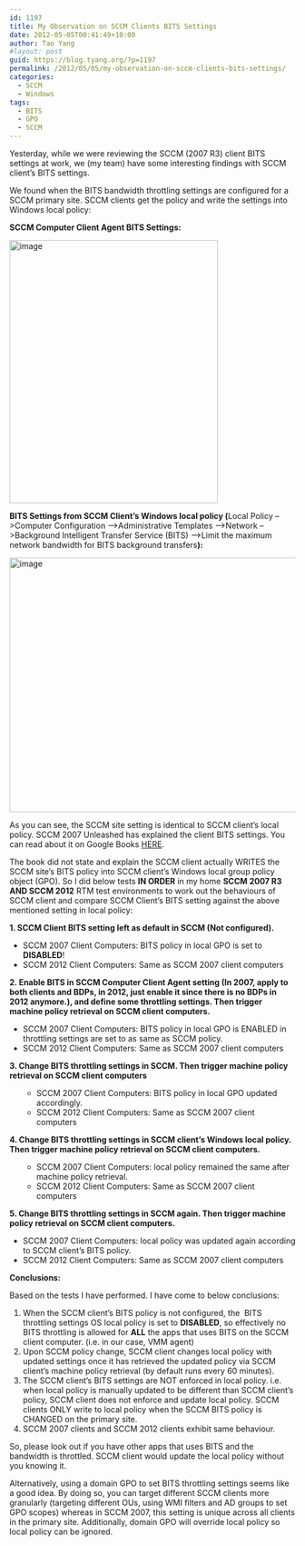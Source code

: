 ```yaml
---
id: 1197
title: My Observation on SCCM Clients BITS Settings
date: 2012-05-05T00:41:49+10:00
author: Tao Yang
#layout: post
guid: https://blog.tyang.org/?p=1197
permalink: /2012/05/05/my-observation-on-sccm-clients-bits-settings/
categories:
  - SCCM
  - Windows
tags:
  - BITS
  - GPO
  - SCCM
---
```

Yesterday, while we were reviewing the SCCM (2007 R3) client BITS settings at work, we (my team) have some interesting findings with SCCM client’s BITS settings.

We found when the BITS bandwidth throttling settings are configured for a SCCM primary site. SCCM clients get the policy and write the settings into Windows local policy:

<strong>SCCM Computer Client Agent BITS Settings:</strong>

<a href="https://blog.tyang.org/wp-content/uploads/2012/05/image.png"><img style="background-image: none; padding-left: 0px; padding-right: 0px; display: inline; padding-top: 0px; border: 0px;" title="image" src="https://blog.tyang.org/wp-content/uploads/2012/05/image_thumb.png" alt="image" width="367" height="463" border="0" /></a>

<strong>BITS Settings from SCCM Client’s Windows local policy (</strong>Local Policy –&gt;Computer Configuration –&gt;Administrative Templates –&gt;Network –&gt;Background Intelligent Transfer Service (BITS) –&gt;Limit the maximum network bandwidth for BITS background transfers<strong>):</strong>

<a href="https://blog.tyang.org/wp-content/uploads/2012/05/image1.png"><img style="background-image: none; padding-left: 0px; padding-right: 0px; display: inline; padding-top: 0px; border: 0px;" title="image" src="https://blog.tyang.org/wp-content/uploads/2012/05/image_thumb1.png" alt="image" width="580" height="448" border="0" /></a>

As you can see, the SCCM site setting is identical to SCCM client’s local policy. SCCM 2007 Unleashed has explained the client BITS settings. You can read about it on Google Books <a href="http://books.google.com.au/books?id=dYYKG44dGHQC&pg=PT414&dq=sccm+client+BITS+setting&hl=en&sa=X&ei=qd-jT8_ZCq7vmAWG0qWbCQ&ved=0CDkQ6AEwAA#v=onepage&q&f=false">HERE</a>.

The book did not state and explain the SCCM client actually WRITES the SCCM site’s BITS policy into SCCM client’s Windows local group policy object (GPO). So I did below tests <strong>IN ORDER</strong> in my home <strong>SCCM 2007 R3 AND SCCM 2012</strong> RTM test environments to work out the behaviours of SCCM client and compare SCCM Client’s BITS setting against the above mentioned setting in local policy:

<strong>1. SCCM Client BITS setting left as default in SCCM (Not configured).</strong>
<ul>
	<li>SCCM 2007 Client Computers: BITS policy in local GPO is set to <strong>DISABLED</strong>!</li>
	<li>SCCM 2012 Client Computers: Same as SCCM 2007 client computers</li>
</ul>
<strong>2. Enable BITS in SCCM Computer Client Agent setting (In 2007, apply to both clients and BDPs, in 2012, just enable it since there is no BDPs in 2012 anymore.), and define some throttling settings. Then trigger machine policy retrieval on SCCM client computers.</strong>
<ul>
	<li>SCCM 2007 Client Computers: BITS policy in local GPO is ENABLED in throttling settings are set to as same as SCCM policy.</li>
	<li>SCCM 2012 Client Computers: Same as SCCM 2007 client computers</li>
</ul>
<strong>3. Change BITS throttling settings in SCCM. Then trigger machine policy retrieval on SCCM client computers</strong>
<ul>
<ul>
	<li>SCCM 2007 Client Computers: BITS policy in local GPO updated accordingly.</li>
	<li>SCCM 2012 Client Computers: Same as SCCM 2007 client computers</li>
</ul>
</ul>
<strong>4. Change BITS throttling settings in SCCM client’s Windows local policy. Then trigger machine policy retrieval on SCCM client computers.</strong>
<ul>
<ul>
	<li>SCCM 2007 Client Computers: local policy remained the same after machine policy retrieval.</li>
	<li>SCCM 2012 Client Computers: Same as SCCM 2007 client computers</li>
</ul>
</ul>
<strong>5. Change BITS throttling settings in SCCM again. Then trigger machine policy retrieval on SCCM client computers.</strong>
<ul>
	<li>SCCM 2007 Client Computers: local policy was updated again according to SCCM client’s BITS policy.</li>
	<li>SCCM 2012 Client Computers: Same as SCCM 2007 client computers</li>
</ul>
<strong>Conclusions:</strong>

Based on the tests I have performed. I have come to below conclusions:
<ol>
	<li>When the SCCM client’s BITS policy is not configured, the  BITS throttling settings OS local policy is set to <strong>DISABLED</strong>, so effectively no BITS throttling is allowed for <strong>ALL</strong> the apps that uses BITS on the SCCM client computer. (i.e. in our case, VMM agent)</li>
	<li>Upon SCCM policy change, SCCM client changes local policy with updated settings once it has retrieved the updated policy via SCCM client’s machine policy retrieval (by default runs every 60 minutes).</li>
	<li>The SCCM client’s BITS settings are NOT enforced in local policy. i.e. when local policy is manually updated to be different than SCCM client’s policy, SCCM client does not enforce and update local policy. SCCM clients ONLY write to local policy when the SCCM BITS policy is CHANGED on the primary site.</li>
	<li>SCCM 2007 clients and SCCM 2012 clients exhibit same behaviour.</li>
</ol>
So, please look out if you have other apps that uses BITS and the bandwidth is throttled. SCCM client would update the local policy without you knowing it.

Alternatively, using a domain GPO to set BITS throttling settings seems like a good idea. By doing so, you can target different SCCM clients more granularly (targeting different OUs, using WMI filters and AD groups to set GPO scopes) whereas in SCCM 2007, this setting is unique across all clients in the primary site. Additionally, domain GPO will override local policy so local policy can be ignored.<!--EndFragment-->